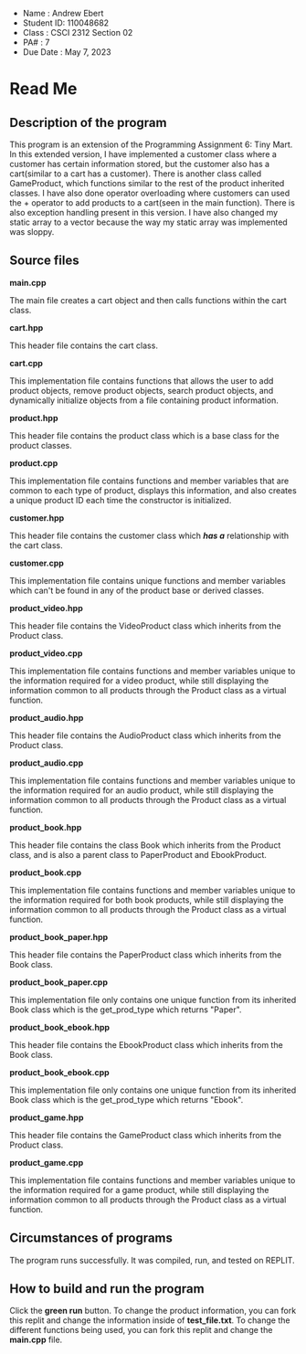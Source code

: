 * Name : Andrew Ebert
* Student ID: 110048682
* Class : CSCI 2312 Section 02
* PA# : 7
* Due Date : May 7, 2023
# Read Me
## Description of the program

This program is an extension of the Programming Assignment 6: Tiny Mart. In this extended version, I have implemented a customer class where a customer has certain information stored, but the customer also has a cart(similar to a cart has a customer). There is another class called GameProduct, which functions similar to the rest of the product inherited classes. I have also done operator overloading where customers can used the + operator to add products to a cart(seen in the main function). There is also exception handling present in this version. I have also changed my static array to a vector because the way my static array was implemented was sloppy.

## Source files

**main.cpp**

The main file creates a cart object and then calls functions within the cart class.

**cart.hpp**

This header file contains the cart class.

**cart.cpp**

This implementation file contains functions that allows the user to add product objects, remove product objects, search product objects, and dynamically initialize objects from a file containing product information.

**product.hpp**

This header file contains the product class which is a base class for the product classes.

**product.cpp**

This implementation file contains functions and member variables that are common to each type of product, displays this information, and also creates a unique product ID each time the constructor is initialized.

**customer.hpp**

This header file contains the customer class which ***has a*** relationship with the cart class.

**customer.cpp**

This implementation file contains unique functions and member variables which can't be found in any of the product base or derived classes.

**product_video.hpp**

This header file contains the VideoProduct class which inherits from the Product class.

**product_video.cpp**

This implementation file contains functions and member variables unique to the information required for a video product, while still displaying the information common to all products through the Product class as a virtual function.

**product_audio.hpp**

This header file contains the AudioProduct class which inherits from the Product class.

**product_audio.cpp**

This implementation file contains functions and member variables unique to the information required for an audio product, while still displaying the information common to all products through the Product class as a virtual function.

**product_book.hpp**

This header file contains the class Book which inherits from the Product class, and is also a parent class to PaperProduct and EbookProduct.

**product_book.cpp**

This implementation file contains functions and member variables unique to the information required for both book products, while still displaying the information common to all products through the Product class as a virtual function.

**product_book_paper.hpp**

This header file contains the PaperProduct class which inherits from the Book class.

**product_book_paper.cpp**

This implementation file only contains one unique function from its inherited Book class which is the get_prod_type which returns "Paper".

**product_book_ebook.hpp**

This header file contains the EbookProduct class which inherits from the Book class.

**product_book_ebook.cpp**

This implementation file only contains one unique function from its inherited Book class which is the get_prod_type which returns "Ebook".

**product_game.hpp**

This header file contains the GameProduct class which inherits from the Product class.

**product_game.cpp**

This implementation file contains functions and member variables unique to the information required for a game product, while still displaying the information common to all products through the Product class as a virtual function.

## Circumstances of programs
The program runs successfully. It was compiled, run, and tested on REPLIT.

## How to build and run the program
Click the **green run** button. To change the product information, you can fork this replit and change the information inside of **test_file.txt**. To change the different functions being used, you can fork this replit and change the **main.cpp** file.

